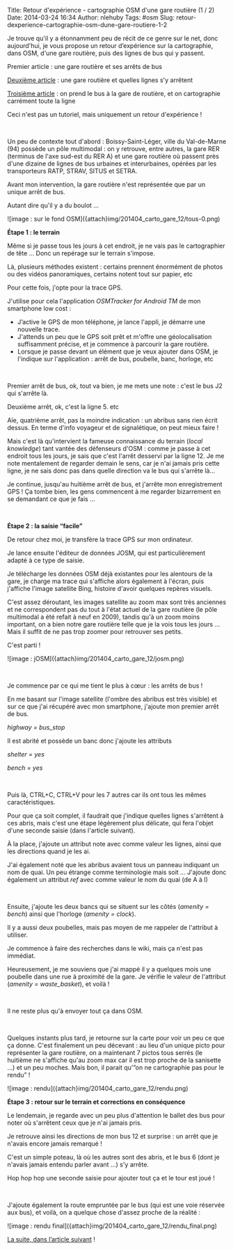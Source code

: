 Title: Retour d'expérience - cartographie OSM d'une gare routière (1 / 2)
Date: 2014-03-24 16:34
Author: nlehuby
Tags: #osm
Slug: retour-dexperience-cartographie-osm-dune-gare-routiere-1-2

Je trouve qu'il y a étonnamment peu de récit de ce genre sur le net,
donc aujourd'hui, je vous propose un retour d’expérience sur la
cartographie, dans OSM, d'une gare routière, puis des lignes de bus qui
y passent.

</p>

Premier article : une gare routière et ses arrêts de bus

</p>

[Deuxième article]({filename}retour-dexperience-cartographie-osm-dune-gare-routiere-2-2.md) : une gare
routière et quelles lignes s'y arrêtent

</p>

[Troisième article]({filename}retour-dexperience-cartographie-osm-de-quelques-lignes-de-bus.md) : on prend
le bus à la gare de routière, et on cartographie carrément toute la
ligne

</p>

Ceci n'est pas un tutoriel, mais uniquement un retour d'expérience !

</p>

 

</p>

Un peu de contexte tout d'abord : Boissy-Saint-Léger, ville du
Val-de-Marne (94) possède un pôle multimodal : on y retrouve, entre
autres, la gare RER (terminus de l'axe sud-est du RER A) et une gare
routière où passent près d'une dizaine de lignes de bus urbaines et
interurbaines, opérées par les transporteurs RATP, STRAV, SITUS et
SETRA.

</p>

Avant mon intervention, la gare routière n'est représentée que par un
unique arrêt de bus.

</p>

Autant dire qu'il y a du boulot ...

</p>
![image : sur le fond OSM]({attach}img/201404_carto_gare_12/tous-0.png)

</p>
</p>

**Étape 1 : le terrain**

</p>

Même si je passe tous les jours à cet endroit, je ne vais pas le
cartographier de tête … Donc un repérage sur le terrain s'impose.

</p>

Là, plusieurs méthodes existent : certains prennent énormément de photos
ou des vidéos panoramiques, certains notent tout sur papier, etc

</p>

Pour cette fois, j'opte pour la trace GPS.

</p>

J'utilise pour cela l'application *OSMTracker for Android TM* de mon
smartphone low cost :

</p>

-   J’active le GPS de mon téléphone, je lance l'appli, je démarre une
    nouvelle trace.
-   J'attends un peu que le GPS soit prêt et m'offre une géolocalisation
    suffisamment précise, et je commence à parcourir la gare routière.
-   Lorsque je passe devant un élément que je veux ajouter dans OSM, je
    l'indique sur l'application : arrêt de bus, poubelle, banc, horloge,
    etc

</p>

 

</p>

Premier arrêt de bus, ok, tout va bien, je me mets une note : c'est le
bus J2 qui s'arrête là.

</p>

Deuxième arrêt, ok, c'est la ligne 5. etc

</p>

Aïe, quatrième arrêt, pas la moindre indication : un abribus sans rien
écrit dessus. En terme d'info voyageur et de signalétique, on peut mieux
faire !

</p>

Mais c'est là qu'intervient la fameuse connaissance du terrain (*local
knowledge*) tant vantée des défenseurs d'OSM : comme je passe à cet
endroit tous les jours, je sais que c'est l'arrêt desservi par la ligne
12. Je me note mentalement de regarder demain le sens, car je n'ai
jamais pris cette ligne, je ne sais donc pas dans quelle direction va le
bus qui s'arrête là...

</p>

Je continue, jusqu'au huitième arrêt de bus, et j'arrête mon
enregistrement GPS ! Ça tombe bien, les gens commencent à me regarder
bizarrement en se demandant ce que je fais …

</p>

 

</p>

**Étape 2 : la saisie “facile”**

</p>

De retour chez moi, je transfère la trace GPS sur mon ordinateur.

</p>

Je lance ensuite l'éditeur de données JOSM, qui est particulièrement
adapté à ce type de saisie.

</p>

Je télécharge les données OSM déjà existantes pour les alentours de la
gare, je charge ma trace qui s'affiche alors également à l'écran, puis
j'affiche l'image satellite Bing, histoire d'avoir quelques repères
visuels.

</p>

C'est assez déroutant, les images satellite au zoom max sont très
anciennes et ne correspondent pas du tout à l'état actuel de la gare
routière (le pôle multimodal a été refait à neuf en 2009), tandis qu'à
un zoom moins important, on a bien notre gare routière telle que je la
vois tous les jours … Mais il suffit de ne pas trop zoomer pour
retrouver ses petits.

</p>

C'est parti !

</p>
![image : jOSM]({attach}img/201404_carto_gare_12/josm.png)

</p>
</p>

 

</p>

Je commence par ce qui me tient le plus à cœur : les arrêts de bus !

</p>

En me basant sur l'image satellite (l'ombre des abribus est très
visible) et sur ce que j'ai récupéré avec mon smartphone, j'ajoute mon
premier arrêt de bus.

</p>

*highway = bus\_stop*

</p>

Il est abrité et possède un banc donc j'ajoute les attributs

</p>

*shelter = yes*

</p>

*bench = yes*

</p>

 

</p>

Puis là, CTRL+C, CTRL+V pour les 7 autres car ils ont tous les mêmes
caractéristiques.

</p>

Pour que ça soit complet, il faudrait que j'indique quelles lignes
s'arrêtent à ces abris, mais c'est une étape légèrement plus délicate,
qui fera l'objet d'une seconde saisie (dans l'article suivant).

</p>

À la place, j'ajoute un attribut note avec comme valeur les lignes,
ainsi que les directions quand je les ai.

</p>

J'ai également noté que les abribus avaient tous un panneau indiquant un
nom de quai. Un peu étrange comme terminologie mais soit … J'ajoute donc
également un attribut *ref* avec comme valeur le nom du quai (de A à I)

</p>

 

</p>

Ensuite, j'ajoute les deux bancs qui se situent sur les côtés (*amenity
= bench*) ainsi que l'horloge (*amenity = clock*).

</p>

Il y a aussi deux poubelles, mais pas moyen de me rappeler de l'attribut
à utiliser.

</p>

Je commence à faire des recherches dans le wiki, mais ça n'est pas
immédiat.

</p>

Heureusement, je me souviens que j'ai mappé il y a quelques mois une
poubelle dans une rue à proximité de la gare. Je vérifie le valeur de
l'attribut (*amenity = waste\_basket*), et voilà !

</p>

 

</p>

Il ne reste plus qu'à envoyer tout ça dans OSM.

</p>

 

</p>

Quelques instants plus tard, je retourne sur la carte pour voir un peu
ce que ça donne. C'est finalement un peu décevant : au lieu d'un unique
picto pour représenter la gare routière, on a maintenant 7 pictos tous
serrés (le huitième ne s'affiche qu'au zoom max car il est trop proche
de la sanisette …) et un peu moches. Mais bon, il parait qu'”on ne
cartographie pas pour le rendu” !

</p>
![image : rendu]({attach}img/201404_carto_gare_12/rendu.png)

</p>
</p>

**Étape 3 : retour sur le terrain et corrections en conséquence**

</p>

Le lendemain, je regarde avec un peu plus d'attention le ballet des bus
pour noter où s'arrêtent ceux que je n'ai jamais pris.

</p>

Je retrouve ainsi les directions de mon bus 12 et surprise : un arrêt
que je n'avais encore jamais remarqué !

</p>

C'est un simple poteau, là où les autres sont des abris, et le bus 6
(dont je n'avais jamais entendu parler avant ...) s'y arrête.

</p>

Hop hop hop une seconde saisie pour ajouter tout ça et le tour est joué
!

</p>

 

</p>

J'ajoute également la route empruntée par le bus (qui est une voie
réservée aux bus), et voilà, on a quelque chose d'assez proche de la
réalité :

</p>
![image : rendu final]({attach}img/201404_carto_gare_12/rendu_final.png)

[La suite, dans l’article
suivant]({filename}retour-dexperience-cartographie-osm-dune-gare-routiere-2-2.md) !
